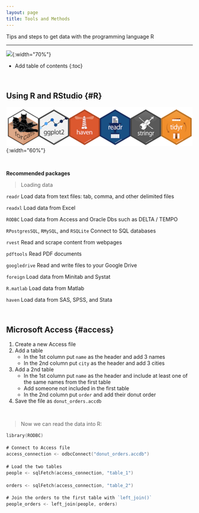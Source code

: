 ```yaml
---
layout: page
title: Tools and Methods
---
```


Tips and steps to get data with the programming language R

---

![](https://images.g2crowd.com/uploads/attachment/file/68288/expirable-direct-uploads_2Fe8193163-4936-4785-bbb5-b760e9eb10b8_2FRStudio_IDE_1.1_Starbucks.png){:width="70%"}


* Add table of contents
{:toc}

<br>

## Using R and RStudio {#R}

![](https://github.com/MPCA-air/air-methods/raw/master/images/tidy_packages.PNG){:width="60%"}

<br>


__Recommended packages__


> Loading data

`readr`     Load data from text files: tab, comma, and other delimited files

`readxl`    Load data from Excel

`RODBC`     Load data from Access and Oracle Dbs such as DELTA / TEMPO

`RPostgresSQL`, `RMySQL`, and `RSQLite`  Connect to SQL databases

`rvest`     Read and scrape content from webpages

`pdftools`  Read PDF documents

`googledrive` Read and write files to your Google Drive

`foreign`   Load data from Minitab and Systat

`R.matlab`  Load data from Matlab

`haven`     Load data from SAS, SPSS, and Stata

<br>


## Microsoft Access {#access}

1. Create a new Access file
2. Add a table 
    - In the 1st column put `name` as the header and add 3 names
    - In the 2nd column put `city` as the header and add 3 cities
3. Add a 2nd table
    - In the 1st column put `name` as the header and include at least one of the same names from the first table
    - Add someone not included in the first table
    - In the 2nd column put `order` and add their donut order
4. Save the file as `donut_orders.accdb`

<br>

> Now we can read the data into R:

```go
library(RODBC)

# Connect to Access file
access_connection <- odbcConnect("donut_orders.accdb")

# Load the two tables
people <- sqlFetch(access_connection, "table_1")

orders <- sqlFetch(access_connection, "table_2")

# Join the orders to the first table with `left_join()`
people_orders <- left_join(people, orders)

```
